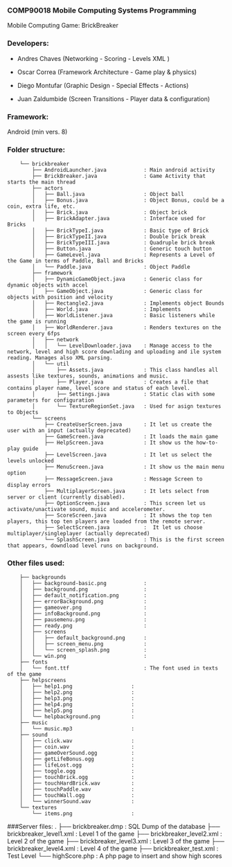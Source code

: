### COMP90018 Mobile Computing Systems Programming

Mobile Computing Game: BrickBreaker

### Developers:

* Andres Chaves (Networking - Scoring - Levels XML )

* Oscar Correa (Framework Architecture - Game play & physics)

* Diego Montufar (Graphic Design - Special Effects - Actions)

* Juan Zaldumbide (Screen Transitions - Player data & configuration)

### Framework: 
Android (min vers. 8)

### Folder structure:

                
        └── brickbreaker
            ├── AndroidLauncher.java 			: Main android activity
            ├── BrickBreaker.java 				: Game Activity that starts the main thread
            ├── actors
            │   ├── Ball.java 					: Object ball
            │   ├── Bonus.java 					: Object Bonus, could be a coin, extra life, etc.
            │   ├── Brick.java 					: Object brick
            │   ├── BrickAdapter.java 			: Interface used for Bricks
            │   ├── BrickTypeI.java 			: Basic type of Brick
            │   ├── BrickTypeII.java 			: Double brick break
            │   ├── BrickTypeIII.java 			: Quadruple brick break
            │   ├── Button.java 				: Generic touch button
            │   ├── GameLevel.java 				: Represents a Level of the Game in terms of Paddle, Ball and Bricks
            │   └── Paddle.java 				: Object Paddle
            ├── framework
            │   ├── DynamicGameObject.java 		: Generic class for dynamic objects with accel
            │   ├── GameObject.java 			: Generic class for objects with position and velocity
            │   ├── Rectangle2.java 			: Implements object Bounds 
            │   ├── World.java 					: Implements 
            │   ├── WorldListener.java 			: Basic listeners while the game is running
            │   ├── WorldRenderer.java 			: Renders textures on the screen every 6fps
            │   ├── network
            │   │   └── LevelDownloader.java 	: Manage access to the network, level and high score downlading and uploading and ile system reading. Manages also XML parsing.
            │   └── util
            │       ├── Assets.java 			: This class handles all assests like textures, sounds, animations and music.
            │       ├── Player.java 			: Creates a file that contains player name, level score and status of each level.
            │       ├── Settings.java 			: Static clas with some parameters for configuration
            │       └── TextureRegionSet.java 	: Used for asign textures to Objects
            └── screens
                ├── CreateUserScreen.java 		: It let us create the user with an input (actually deprecated) 
                ├── GameScreen.java 			: It loads the main game
                ├── HelpScreen.java 			: It show us the how-to-play guide
                ├── LevelScreen.java 			: It let us select the levels unlocked
                ├── MenuScreen.java 			: It show us the main menu option
                ├── MessageScreen.java 			: Message Screen to display errors
                ├── MultiplayerScreen.java 		: It lets select from server or client (currently disabled).
                ├── OptionScreen.java 			: This screen let us activate/unactivate sound, music and accelerometer.
                ├── ScoreScreen.java 			: It shows the top ten players, this top ten players are loaded from the remote server.
                ├── SelectScreen.java 			:  It let us choose multiplayer/singleplayer (actually deprecated) 
                └── SplashScreen.java 			: This is the first screen that appears, downdload level runs on background.

### Other files used:

        ├── backgrounds
        │   ├── background-basic.png 			:
        │   ├── background.png 					:
        │   ├── default_notification.png 		:
        │   ├── errorBackground.png 			:
        │   ├── gameover.png 					:
        │   ├── infoBackground.png 				:
        │   ├── pausemenu.png 					:
        │   ├── ready.png 						:
        │   ├── screens
        │   │   ├── default_background.png 		:
        │   │   ├── screen_menu.png 			:
        │   │   └── screen_splash.png 			:
        │   └── win.png 						:      
        ├── fonts
        │   └── font.ttf 						: The font used in texts of the game
        ├── helpscreens
        │   ├── help1.png 					:
        │   ├── help2.png 					:
        │   ├── help3.png 					:
        │   ├── help4.png 					:
        │   ├── help5.png 					:
        │   └── helpbackground.png 			:
        ├── music
        │   └── music.mp3 					: 
        ├── sound
        │   ├── click.wav 					:
        │   ├── coin.wav 					:
        │   ├── gameOverSound.ogg 			:
        │   ├── getLifeBonus.ogg 			:
        │   ├── lifeLost.ogg 				:
        │   ├── toggle.ogg 					:
        │   ├── touchBrick.ogg 				:
        │   ├── touchHardBrick.wav 			:
        │   ├── touchPaddle.wav 			:
        │   ├── touchWall.ogg 				:
        │   └── winnerSound.wav 			:
        └── textures
            └── items.png 					:


###Server files:
        .
        ├── brickbreaker.dmp 				: SQL Dump of the database
        ├── brickbreaker_level1.xml 		: Level 1 of the game
        ├── brickbreaker_level2.xml 		: Level 2 of the game
        ├── brickbreaker_level3.xml 		: Level 3 of the game
        ├── brickbreaker_level4.xml 		: Level 4 of the game
        ├── brickbreaker_test.xml 			: Test Level
        └── highScore.php 					: A php page to insert and show high scores